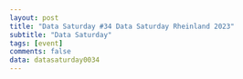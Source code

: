 ```yaml
---
layout: post
title: "Data Saturday #34 Data Saturday Rheinland 2023"
subtitle: "Data Saturday"
tags: [event]
comments: false
data: datasaturday0034
---
```

